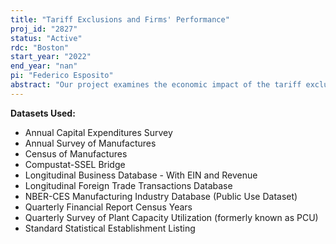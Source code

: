 ```yaml
---
title: "Tariff Exclusions and Firms' Performance"
proj_id: "2827"
status: "Active"
rdc: "Boston"
start_year: "2022"
end_year: "nan"
pi: "Federico Esposito"
abstract: "Our project examines the economic impact of the tariff exclusions granted to U.S. firms in the wake of the tariffs wave initiated in 2018. First, we will document some summary statistics about the tariff exclusions process, and some stylized facts about the determinants of tariff exclusions. We then aim to examine how tariff exclusions affected U.S. firms' import behavior, i.e., how product sourcing decisions changed in response to the tariff removal. Lastly, we plan to examine how firms' economic performance has evolved after an approval or a denial of an exclusion request, i.e., we will investigate how firms reorganized their production process by changing employment and investment, and how that has affected firms' performance, such as productivity, revenues, and market value."
---
```


**Datasets Used:**

  - Annual Capital Expenditures Survey 
  - Annual Survey of Manufactures 
  - Census of Manufactures 
  - Compustat-SSEL Bridge 
  - Longitudinal Business Database - With EIN and Revenue 
  - Longitudinal Foreign Trade Transactions Database 
  - NBER-CES Manufacturing Industry Database (Public Use Dataset) 
  - Quarterly Financial Report Census Years 
  - Quarterly Survey of Plant Capacity Utilization (formerly known as PCU) 
  - Standard Statistical Establishment Listing 

